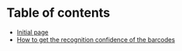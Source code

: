 # Table of contents

* [Initial page](README.md)
* [How to get the recognition confidence of the barcodes](untitled.md)

